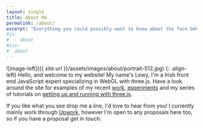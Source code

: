 ```yaml
---
layout: single
title: About Me
permalink: /about/
excerpt: "Everything you could possibly want to know about the face behind the Black Thread Design agency"
#js:
#  - about
#css:
#  about
---
```


![image-left]({{ site.url }}/assets/images/about/portrait-512.jpg)
{: .align-left}
Hello, and welcome to my website! My name's Lewy, I'm a Irish front end JavaScript expert specializing in WebGL with three.js. Have a look around the site for examples of my recent [work](/work/), [experiments](/experiments/) and my series of tutorials on [getting up and running with three.js](/tutorials/). 

If you like what you see drop me a line, I'd love to hear from you! I currently mainly work through [Upwork](https://www.upwork.com/o/profiles/users/_~0138561bc4900bdef8/), however I'm open to any proposals here too, so if you have a proposal get in touch.